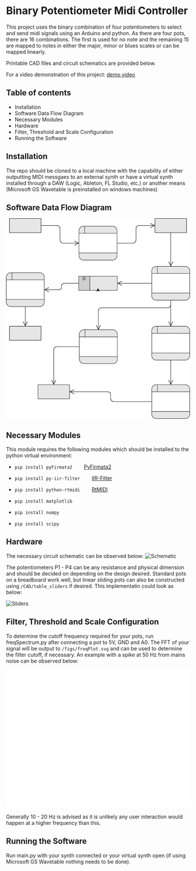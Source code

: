 # Binary Potentiometer Midi Controller

This project uses the binary combination of four potentiometers to select and send midi signals using an Arduino and python. As there are four pots, there are 16 combinations. The first is used for no note and the remaining 15 are mapped to notes in either the major, minor or blues scales or can be mapped linearly.

Printable CAD files and circuit schematics are provided below.

For a video demonstration of this project:
[demo video](https://www.drupal.org/project/admin_menu)


## Table of contents

- Installation
- Software Data Flow Diagram
- Necessary Modules
- Hardware
- Filter, Threshold and Scale Configuration
- Running the Software


## Installation

The repo should be cloned to a local machine with the capability of either outputting MIDI messgaes to an external synth or have a virtual synth installed through a DAW (Logic, Ableton, FL Studio, etc.) or another means (Microsoft GS Wavetable is preinstalled on windows machines)

## Software Data Flow Diagram

![DFD](./figs/DFD.svg)

## Necessary Modules

This module requires the following modules which should be installed to the python virtual environment:

- `pip install pyFirmata2`
    &emsp;&emsp;[PyFirmata2](https://pypi.org/project/pyFirmata2/)

- `pip install py-iir-filter`
    &emsp;&emsp;[IIR-Filter](https://pypi.org/project/py-iir-filter/)

- `pip install python-rtmidi`
    &emsp;&emsp;[RtMIDI](https://pypi.org/project/python-rtmidi/)

- `pip install matplotlib`
- `pip install numpy`
- `pip install scipy`

## Hardware

The necessary circuit schematic can be observed below:
![Schematic](./figs/schematic.svg)

The potentiometers P1 - P4 can be any resistance and physical dimension and should be decided on depending on the design desired. Standard pots on a breadboard work well, but linear sliding pots can also be constructed using `/CAD/table_sliders` if desired. This implementatin could look as below:

![Sliders](./figs/sliders.png)

## Filter, Threshold and Scale Configuration

To determine the cutoff frequency required for your pots, run freqSpectrum.py after connecting a pot to 5V, GND and A0. The FFT of your signal will be output to `/figs/freqPlot.svg` and can be used to determine the filter cutoff, if necessary. An example with a spike at 50 Hz from mains noise can be observed below:

![Sample freqPlot](./figs/freqPlot.svg)

Generally 10 - 20 Hz is advised as it is unlikely any user interaction would happen at a higher frequency than this.


## Running the Software

Run main.py with your synth connected or your virtual synth open (if using Microsoft GS Wavetable nothing needs to be done).